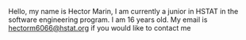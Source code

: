 Hello, my name is Hector Marin, I am currently a junior in HSTAT in the software engineering program. I am 16 years old. My email is hectorm6066@hstat.org if you would like to contact me
